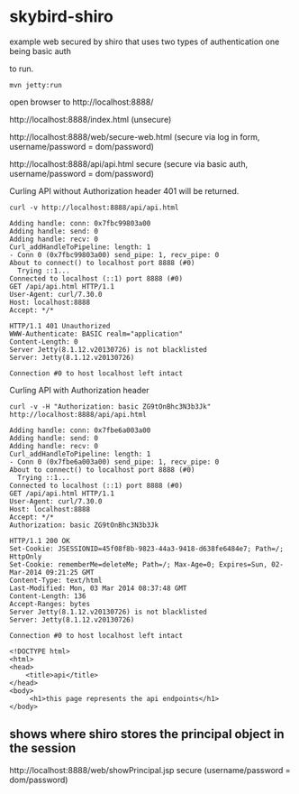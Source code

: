 skybird-shiro
=============

example web secured by shiro that uses two types of authentication one being basic auth

to run.

`mvn jetty:run`

open browser to http://localhost:8888/

http://localhost:8888/index.html (unsecure)

http://localhost:8888/web/secure-web.html (secure via log in form, username/password = dom/password)

http://localhost:8888/api/api.html secure (secure via basic auth, username/password = dom/password)


Curling API without Authorization header 401 will be returned.

    curl -v http://localhost:8888/api/api.html

    Adding handle: conn: 0x7fbc99803a00
    Adding handle: send: 0
    Adding handle: recv: 0
    Curl_addHandleToPipeline: length: 1
    - Conn 0 (0x7fbc99803a00) send_pipe: 1, recv_pipe: 0
    About to connect() to localhost port 8888 (#0)
      Trying ::1...
    Connected to localhost (::1) port 8888 (#0)
    GET /api/api.html HTTP/1.1
    User-Agent: curl/7.30.0
    Host: localhost:8888
    Accept: */*

    HTTP/1.1 401 Unauthorized
    WWW-Authenticate: BASIC realm="application"
    Content-Length: 0
    Server Jetty(8.1.12.v20130726) is not blacklisted
    Server: Jetty(8.1.12.v20130726)

    Connection #0 to host localhost left intact


Curling API with Authorization header


    curl -v -H "Authorization: basic ZG9tOnBhc3N3b3Jk" http://localhost:8888/api/api.html

    Adding handle: conn: 0x7fbe6a003a00
    Adding handle: send: 0
    Adding handle: recv: 0
    Curl_addHandleToPipeline: length: 1
    - Conn 0 (0x7fbe6a003a00) send_pipe: 1, recv_pipe: 0
    About to connect() to localhost port 8888 (#0)
      Trying ::1...
    Connected to localhost (::1) port 8888 (#0)
    GET /api/api.html HTTP/1.1
    User-Agent: curl/7.30.0
    Host: localhost:8888
    Accept: */*
    Authorization: basic ZG9tOnBhc3N3b3Jk

    HTTP/1.1 200 OK
    Set-Cookie: JSESSIONID=45f08f8b-9823-44a3-9418-d638fe6484e7; Path=/; HttpOnly
    Set-Cookie: rememberMe=deleteMe; Path=/; Max-Age=0; Expires=Sun, 02-Mar-2014 09:21:25 GMT
    Content-Type: text/html
    Last-Modified: Mon, 03 Mar 2014 08:37:48 GMT
    Content-Length: 136
    Accept-Ranges: bytes
    Server Jetty(8.1.12.v20130726) is not blacklisted
    Server: Jetty(8.1.12.v20130726)

    Connection #0 to host localhost left intact

    <!DOCTYPE html>
    <html>
    <head>
        <title>api</title>
    </head>
    <body>
         <h1>this page represents the api endpoints</h1>
    </body>



shows where shiro stores the principal object in the session
----

http://localhost:8888/web/showPrincipal.jsp secure (username/password = dom/password)
